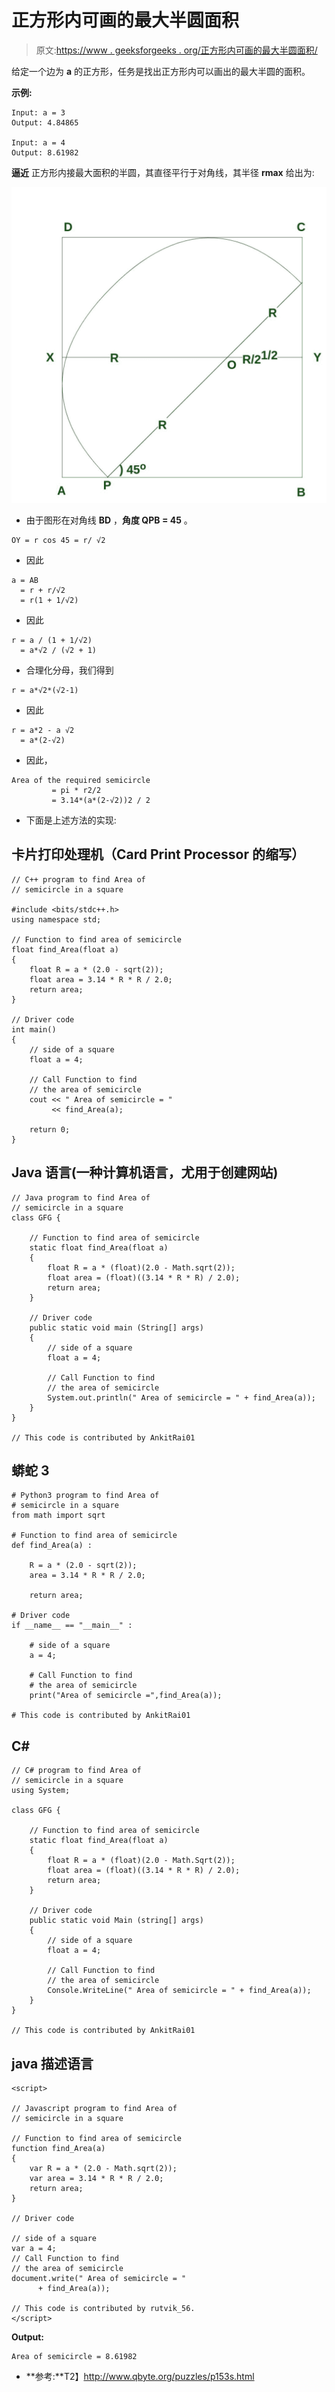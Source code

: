 # 正方形内可画的最大半圆面积

> 原文:[https://www . geeksforgeeks . org/正方形内可画的最大半圆面积/](https://www.geeksforgeeks.org/area-of-largest-semicircle-that-can-be-drawn-inside-a-square/)

给定一个边为 **a** 的正方形，任务是找出正方形内可以画出的最大半圆的面积。

**示例:**

```
Input: a = 3
Output: 4.84865

Input: a = 4
Output: 8.61982
```

**逼近**
正方形内接最大面积的半圆，其直径平行于对角线，其半径 **rmax** 给出为:

![](img/54da5f59b037b1635d9d849e4eccbac0.png)

*   由于图形在对角线 **BD** ，**角度 QPB = 45** 。

```
OY = r cos 45 = r/ √2
```

*   因此

```
a = AB 
  = r + r/√2
  = r(1 + 1/√2)
```

*   因此

```
r = a / (1 + 1/√2)
  = a*√2 / (√2 + 1)
```

*   合理化分母，我们得到

```
r = a*√2*(√2-1)
```

*   因此

```
r = a*2 - a √2
  = a*(2-√2)
```

*   因此，

```
Area of the required semicircle
         = pi * r2/2
         = 3.14*(a*(2-√2))2 / 2
```

*   下面是上述方法的实现:

## 卡片打印处理机（Card Print Processor 的缩写）

```
// C++ program to find Area of
// semicircle in a square

#include <bits/stdc++.h>
using namespace std;

// Function to find area of semicircle
float find_Area(float a)
{
    float R = a * (2.0 - sqrt(2));
    float area = 3.14 * R * R / 2.0;
    return area;
}

// Driver code
int main()
{
    // side of a square
    float a = 4;

    // Call Function to find
    // the area of semicircle
    cout << " Area of semicircle = "
         << find_Area(a);

    return 0;
}
```

## Java 语言(一种计算机语言，尤用于创建网站)

```
// Java program to find Area of
// semicircle in a square
class GFG {

    // Function to find area of semicircle
    static float find_Area(float a)
    {
        float R = a * (float)(2.0 - Math.sqrt(2));
        float area = (float)((3.14 * R * R) / 2.0);
        return area;
    }

    // Driver code
    public static void main (String[] args)
    {
        // side of a square
        float a = 4;

        // Call Function to find
        // the area of semicircle
        System.out.println(" Area of semicircle = " + find_Area(a));
    }
}

// This code is contributed by AnkitRai01
```

## 蟒蛇 3

```
# Python3 program to find Area of
# semicircle in a square
from math import sqrt

# Function to find area of semicircle
def find_Area(a) :

    R = a * (2.0 - sqrt(2));
    area = 3.14 * R * R / 2.0;

    return area;

# Driver code
if __name__ == "__main__" :

    # side of a square
    a = 4;

    # Call Function to find
    # the area of semicircle
    print("Area of semicircle =",find_Area(a));

# This code is contributed by AnkitRai01
```

## C#

```
// C# program to find Area of
// semicircle in a square
using System;

class GFG {

    // Function to find area of semicircle
    static float find_Area(float a)
    {
        float R = a * (float)(2.0 - Math.Sqrt(2));
        float area = (float)((3.14 * R * R) / 2.0);
        return area;
    }

    // Driver code
    public static void Main (string[] args)
    {
        // side of a square
        float a = 4;

        // Call Function to find
        // the area of semicircle
        Console.WriteLine(" Area of semicircle = " + find_Area(a));
    }
}

// This code is contributed by AnkitRai01
```

## java 描述语言

```
<script>

// Javascript program to find Area of
// semicircle in a square

// Function to find area of semicircle
function find_Area(a)
{
    var R = a * (2.0 - Math.sqrt(2));
    var area = 3.14 * R * R / 2.0;
    return area;
}

// Driver code

// side of a square
var a = 4;
// Call Function to find
// the area of semicircle
document.write(" Area of semicircle = "
      + find_Area(a));

// This code is contributed by rutvik_56.
</script>
```

**Output:** 

```
Area of semicircle = 8.61982
```

*   **参考:**T2】http://www.qbyte.org/puzzles/p153s.html